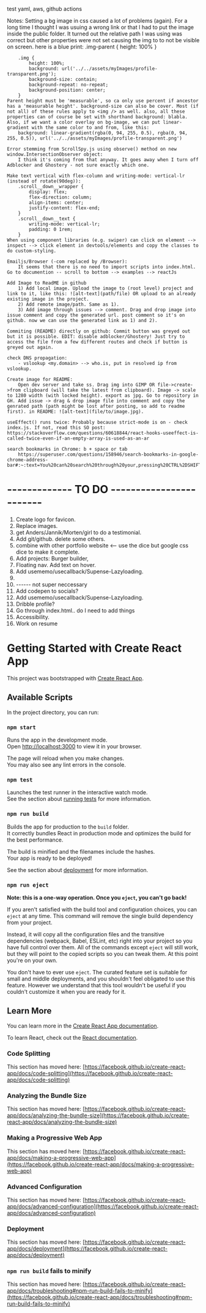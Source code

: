 test yaml, aws, github actions

Notes:
Setting a bg image in css caused a lot of problems (again). For a long time I thought I was usuing a wrong link or that I had to put the image inside the public folder. It turned out the relative path I was using was correct but other properties were not set causing the img to to not be visible on screen. here is a blue print:
.img-parent {
height: 100%
}

        .img {
            height: 100%;
            background: url('../../assets/myImages/profile-transparent.png');
            background-size: contain;
            background-repeat: no-repeat;
            background-position: center;
        }
    Parent height must be 'measurable', so ca only use percent if ancestor has a 'measurable height'. background-size can also be cover. Most (if not all) of these rules apply to <img /> as well. also, all these properties can of course be set with shorthand background: blabla.
    Also, if we want a color overlay on bg-image, we can put linear-gradient with the same color to and from, like this:
        background: linear-gradient(rgba(0, 94, 255, 0.5), rgba(0, 94, 255, 0.5)), url('../../assets/myImages/profile-transparent.png')

    Error stemming from ScrollSpy.js using observe() method on new window.IntersectionObserver object:
        I think it's coming from that anyway. It goes away when I turn off Adblocker and Ghostery - not sure exactly which one.

    Make text vertical with flex-column and writing-mode: vertical-lr (instead of rotate(90deg)):
        .scroll__down__wrapper {
            display: flex;
            flex-direction: column;
            align-items: center;
            justify-content: flex-end;
        }
        .scroll__down__text {
            writing-mode: vertical-lr;
            padding: 0 1rem;
        }
    When using component libraries (e.g. swiper) can click on element --> inspect --> click element in devtools/elements and copy the classes to do custom-styling.

    Emailjs/Browser (-com replaced by /Browser):
        It seems that there is no need to import scripts into index.html. Go to documention -- scroll to bottom --> examples --> reactJs

    Add Image to ReadME in github
        1) Add local image. Upload the image to (root level) project and link to it, like this: ![alt-text](path/file) OR upload to an already existing image in the project.
        2) Add remote image/path. Same as 1).
        3) Add image through issues --> comment. Drag and drop image into issue comment and copy the generated url. post comment so it's on github. now we can use the generated link as 1) and 2).

    Commiting (README) directly on github: Commit button was greyed out but it is possible. EDIT: disable adblocker/Ghostery! Just try to access the file from a few different routes and check if button is greyed out again. 

    check DNS propagation:
        - vslookup <my.domain> --> who.is, put in resolved ip from vslookup.

    Create image for README:
        Open dev server and take ss. Drag img into GIMP OR file->create->from clipboard (will take the latest from clipboard). Image -> scale to 1280 width (with locked height). export as jpg. Go to repository in GH. Add issue -> drag & drop image file into comment and copy the genrated path (path might be lost after posting, so add to readme first). in README: ![alt-text](file/to/image.jpg).

    useEffect() runs twice: Probably because strict-mode is on - check index.js. If not, read this SO post: https://stackoverflow.com/questions/60618844/react-hooks-useeffect-is-called-twice-even-if-an-empty-array-is-used-as-an-ar

    search bookmarks in Chrome: b + space or tab
        https://superuser.com/questions/158946/search-bookmarks-in-google-chrome-address-bar#:~:text=You%20can%20search%20through%20your,pressing%20CTRL%2DSHIFT%2DB.


# ------------- TO DO ------------------------

1) Create logo for favicon.
2) Replace images. 
3) get Anders/Jannik/Morten/girl to do a testimonial.
4) Add git/github. delete some others.
5) combine with other portfolio website <-- use the dice but google css dice to make it complete.
6) Add projects: Burger builder, 
7) Floating nav. Add text on hover.
8) Add usememo/usecallback/Supense-Lazyloading.
9) 
10) ------ not super neccessary
11) Add codepen to socials?
12) Add usememo/usecallback/Supense-Lazyloading.
13) Dribble profile?
14) Go through index.html.. do I need to add things
15) Accessibility.
16) Work on resume


# Getting Started with Create React App

This project was bootstrapped with [Create React App](https://github.com/facebook/create-react-app).

## Available Scripts

In the project directory, you can run:

### `npm start`

Runs the app in the development mode.\
Open [http://localhost:3000](http://localhost:3000) to view it in your browser.

The page will reload when you make changes.\
You may also see any lint errors in the console.

### `npm test`

Launches the test runner in the interactive watch mode.\
See the section about [running tests](https://facebook.github.io/create-react-app/docs/running-tests) for more information.

### `npm run build`

Builds the app for production to the `build` folder.\
It correctly bundles React in production mode and optimizes the build for the best performance.

The build is minified and the filenames include the hashes.\
Your app is ready to be deployed!

See the section about [deployment](https://facebook.github.io/create-react-app/docs/deployment) for more information.

### `npm run eject`

**Note: this is a one-way operation. Once you `eject`, you can't go back!**

If you aren't satisfied with the build tool and configuration choices, you can `eject` at any time. This command will remove the single build dependency from your project.

Instead, it will copy all the configuration files and the transitive dependencies (webpack, Babel, ESLint, etc) right into your project so you have full control over them. All of the commands except `eject` will still work, but they will point to the copied scripts so you can tweak them. At this point you're on your own.

You don't have to ever use `eject`. The curated feature set is suitable for small and middle deployments, and you shouldn't feel obligated to use this feature. However we understand that this tool wouldn't be useful if you couldn't customize it when you are ready for it.

## Learn More

You can learn more in the [Create React App documentation](https://facebook.github.io/create-react-app/docs/getting-started).

To learn React, check out the [React documentation](https://reactjs.org/).

### Code Splitting

This section has moved here: [https://facebook.github.io/create-react-app/docs/code-splitting](https://facebook.github.io/create-react-app/docs/code-splitting)

### Analyzing the Bundle Size

This section has moved here: [https://facebook.github.io/create-react-app/docs/analyzing-the-bundle-size](https://facebook.github.io/create-react-app/docs/analyzing-the-bundle-size)

### Making a Progressive Web App

This section has moved here: [https://facebook.github.io/create-react-app/docs/making-a-progressive-web-app](https://facebook.github.io/create-react-app/docs/making-a-progressive-web-app)

### Advanced Configuration

This section has moved here: [https://facebook.github.io/create-react-app/docs/advanced-configuration](https://facebook.github.io/create-react-app/docs/advanced-configuration)

### Deployment

This section has moved here: [https://facebook.github.io/create-react-app/docs/deployment](https://facebook.github.io/create-react-app/docs/deployment)

### `npm run build` fails to minify

This section has moved here: [https://facebook.github.io/create-react-app/docs/troubleshooting#npm-run-build-fails-to-minify](https://facebook.github.io/create-react-app/docs/troubleshooting#npm-run-build-fails-to-minify)
